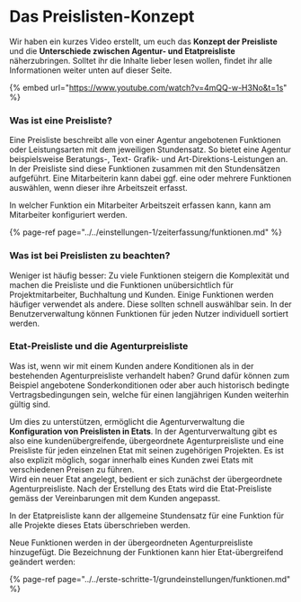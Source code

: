 # Das Preislisten-Konzept

Wir haben ein kurzes Video erstellt, um euch das **Konzept der Preisliste** und die **Unterschiede zwischen Agentur- und Etatpreisliste** näherzubringen. Solltet ihr die Inhalte lieber lesen wollen, findet ihr alle Informationen weiter unten auf dieser Seite.

{% embed url="https://www.youtube.com/watch?v=4mQQ-w-H3No&t=1s" %}

### Was ist eine Preisliste? 

Eine Preisliste beschreibt alle von einer Agentur angebotenen Funktionen oder Leistungsarten mit dem jeweiligen Stundensatz. So bietet eine Agentur beispielsweise Beratungs-, Text- Grafik- und Art-Direktions-Leistungen an. In der Preisliste sind diese Funktionen zusammen mit den Stundensätzen aufgeführt. Eine Mitarbeiterin kann dabei ggf. eine oder mehrere Funktionen auswählen, wenn dieser ihre Arbeitszeit erfasst.   
  
In welcher Funktion ein Mitarbeiter Arbeitszeit erfassen kann, kann am Mitarbeiter konfiguriert werden.

{% page-ref page="../../einstellungen-1/zeiterfassung/funktionen.md" %}



### Was ist bei Preislisten zu beachten? 

Weniger ist häufig besser: Zu viele Funktionen steigern die Komplexität und machen die Preisliste und die Funktionen unübersichtlich für Projektmitarbeiter, Buchhaltung und Kunden. Einige Funktionen werden häufiger verwendet als andere. Diese sollten schnell auswählbar sein. In der Benutzerverwaltung können Funktionen für jeden Nutzer individuell sortiert werden.

### Etat-Preisliste und die Agenturpreisliste

Was ist, wenn wir mit einem Kunden andere Konditionen als in der bestehenden Agenturpreisliste verhandelt haben? Grund dafür können zum Beispiel angebotene Sonderkonditionen oder aber auch historisch bedingte Vertragsbedingungen sein, welche für einen langjährigen Kunden weiterhin gültig sind.

Um dies zu unterstützen, ermöglicht die Agenturverwaltung die **Konfiguration von Preislisten in Etats**. In der Agenturverwaltung gibt es also eine kundenübergreifende, übergeordnete Agenturpreisliste und eine Preisliste für jeden einzelnen Etat mit seinen zugehörigen Projekten. Es ist also explizit möglich, sogar innerhalb eines Kunden zwei Etats mit verschiedenen Preisen zu führen.  
Wird ein neuer Etat angelegt, bedient er sich zunächst der übergeordnete Agenturpreisliste. Nach der Erstellung des Etats wird die Etat-Preisliste gemäss der Vereinbarungen mit dem Kunden angepasst.

In der Etatpreisliste kann der allgemeine Stundensatz für eine Funktion für alle Projekte dieses Etats überschrieben werden.

Neue Funktionen werden in der übergeordneten Agenturpreisliste hinzugefügt. Die Bezeichnung der Funktionen kann hier Etat-übergreifend geändert werden:

{% page-ref page="../../erste-schritte-1/grundeinstellungen/funktionen.md" %}

